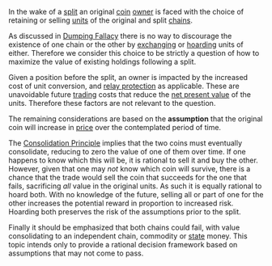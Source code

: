 In the wake of a [split](Glossary#split) an original [coin](Glossary#coin) [owner](Glossary#owner) is faced with the choice of retaining or selling [units](Glossary#unit) of the original and split [chains](Glossary#chain).

As discussed in [Dumping Fallacy](Dumping-Fallacy) there is no way to discourage the existence of one chain or the other by [exchanging](Glossary#exchange) or [hoarding](https://en.m.wikipedia.org/wiki/Hoarding_(economics)) units of either. Therefore we consider this choice to be strictly a question of how to maximize the value of existing holdings following a split.

Given a position before the split, an owner is impacted by the increased cost of unit conversion, and [relay protection](Relay-Protection-Fallacy) as applicable. These are unavoidable future [trading](Glossary#trade) costs that reduce the [net present value](https://en.m.wikipedia.org/wiki/Net_present_value) of the units. Therefore these factors are not relevant to the question.

The remaining considerations are based on the **assumption** that the original coin will increase in [price](Glossary#price) over the contemplated period of time.

The [Consolidation Principle](Consolidation-Principle) implies that the two coins must eventually consolidate, reducing to zero the value of one of them over time. If one happens to know which this will be, it is rational to sell it and buy the other. However, given that one may *not* know which coin will survive, there is a chance that the trade would sell the coin that succeeds for the one that fails, sacrificing *all* value in the original units. As such it is equally rational to hoard both. With no knowledge of the future, selling all or part of one for the other increases the potential reward in proportion to increased risk. Hoarding both preserves the risk of the assumptions prior to the split.

Finally it should be emphasized that both chains could fail, with value consolidating to an independent chain, commodity or [state](Glossary#state) money. This topic intends only to provide a rational decision framework based on assumptions that may not come to pass.
